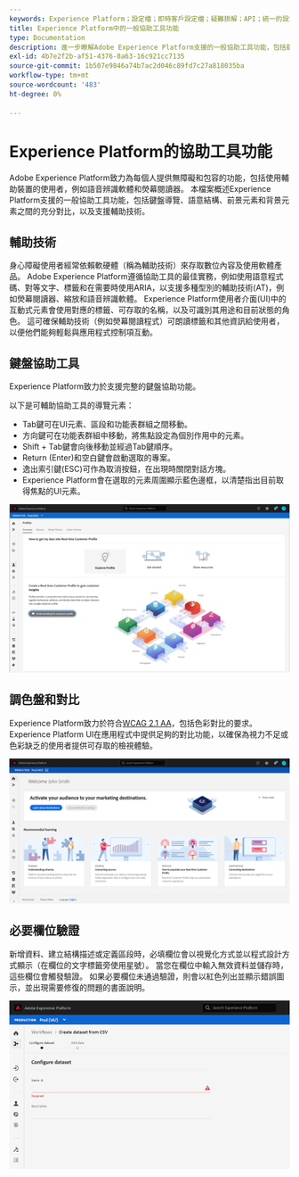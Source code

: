 ```yaml
---
keywords: Experience Platform；設定檔；即時客戶設定檔；疑難排解；API；統一的設定檔；統一的設定檔；統一的設定檔；rtcp；XDM圖形
title: Experience Platform中的一般協助工具功能
type: Documentation
description: 進一步瞭解Adobe Experience Platform支援的一般協助工具功能，包括鍵盤導覽、調色盤和對比以及輔助技術支援。
exl-id: 4b7e2f2b-af51-4376-8a63-16c921cc7135
source-git-commit: 1b507e9846a74b7ac2d046c89fd7c27a818035ba
workflow-type: tm+mt
source-wordcount: '483'
ht-degree: 0%

---
```


# Experience Platform的協助工具功能

Adobe Experience Platform致力為每個人提供無障礙和包容的功能，包括使用輔助裝置的使用者，例如語音辨識軟體和熒幕閱讀器。 本檔案概述Experience Platform支援的一般協助工具功能，包括鍵盤導覽、語意結構、前景元素和背景元素之間的充分對比，以及支援輔助技術。

## 輔助技術

身心障礙使用者經常依賴軟硬體（稱為輔助技術）來存取數位內容及使用軟體產品。 Adobe Experience Platform遵循協助工具的最佳實務，例如使用語意程式碼、對等文字、標籤和在需要時使用ARIA，以支援多種型別的輔助技術(AT)，例如熒幕閱讀器、縮放和語音辨識軟體。 Experience Platform使用者介面(UI)中的互動式元素會使用對應的標籤、可存取的名稱，以及可識別其用途和目前狀態的角色。 這可確保輔助技術（例如熒幕閱讀程式）可朗讀標籤和其他資訊給使用者，以便他們能夠輕鬆與應用程式控制項互動。

## 鍵盤協助工具

Experience Platform致力於支援完整的鍵盤協助功能。

以下是可輔助協助工具的導覽元素：

* Tab鍵可在UI元素、區段和功能表群組之間移動。
* 方向鍵可在功能表群組中移動，將焦點設定為個別作用中的元素。
* Shift + Tab鍵會向後移動並經過Tab鍵順序。
* Return (Enter)和空白鍵會啟動選取的專案。
* 逸出索引鍵(ESC)可作為取消按鈕，在出現時關閉對話方塊。
* Experience Platform會在選取的元素周圍顯示藍色邊框，以清楚指出目前取得焦點的UI元素。

![選取專案周圍出現藍色邊框，表示已套用焦點。](images/profile-overview-tab.png)

## 調色盤和對比

Experience Platform致力於符合[WCAG 2.1 AA](https://www.w3.org/TR/WCAG/)，包括色彩對比的要求。 Experience Platform UI在應用程式中提供足夠的對比功能，以確保為視力不足或色彩缺乏的使用者提供可存取的檢視體驗。

![Experience Platform UI首頁上呈現的調色盤與對比。](images/homepage.png)

## 必要欄位驗證

新增資料、建立結構描述或定義區段時，必填欄位會以視覺化方式並以程式設計方式顯示（在欄位的文字標籤旁使用星號）。 當您在欄位中輸入無效資料並儲存時，這些欄位會觸發驗證。 如果必要欄位未通過驗證，則會以紅色列出並顯示錯誤圖示，並出現需要修復的問題的書面說明。

![未通過驗證的必要欄位的特寫。 欄位以紅色顯示，且出現錯誤圖示。](images/field-validation.png)
